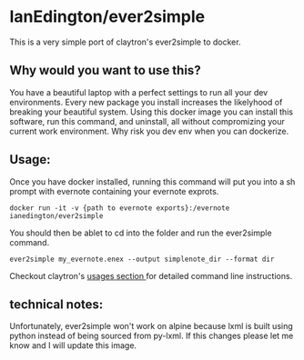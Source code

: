 # IanEdington/ever2simple
This is a very simple port of claytron's ever2simple to docker.

## Why would you want to use this?
You have a beautiful laptop with a perfect settings to run all your dev environments.
Every new package you install increases the likelyhood of breaking your beautiful system.
Using this docker image you can install this software,
      run this command,
      and uninstall,
      all without compromizing your current work environment.
Why risk you dev env when you can dockerize.

## Usage:
Once you have docker installed, running this command will put you into a sh prompt with evernote containing your evernote exprots.

    docker run -it -v {path to evernote exports}:/evernote ianedington/ever2simple

You should then be ablet to cd into the folder and run the ever2simple command.

    ever2simple my_evernote.enex --output simplenote_dir --format dir

Checkout claytron's [ usages section ]( https://github.com/claytron/ever2simple#usage ) for detailed command line instructions.

## technical notes:
Unfortunately, ever2simple won't work on alpine because lxml is built using python instead of being sourced from py-lxml. If this changes please let me know and I will update this image.
